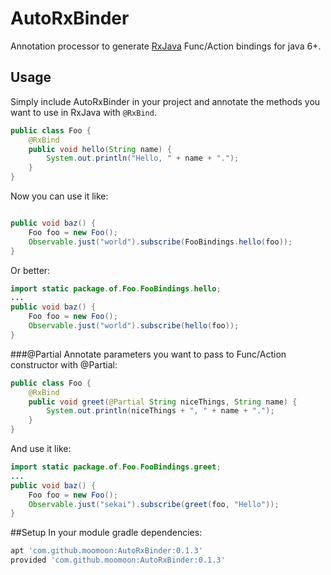 # AutoRxBinder
Annotation processor to generate [RxJava](https://github.com/ReactiveX/RxJava) Func/Action bindings for java 6+.

## Usage
Simply include AutoRxBinder in your project and annotate the methods you want to use in RxJava with `@RxBind`.
```java
public class Foo {
    @RxBind
    public void hello(String name) {
        System.out.println("Hello, " + name + ".");
    }
}
```
Now you can use it like:
```java

public void baz() {
    Foo foo = new Foo();
    Observable.just("world").subscribe(FooBindings.hello(foo));
}
```
Or better:
```java
import static package.of.Foo.FooBindings.hello;
...
public void baz() {
    Foo foo = new Foo();
    Observable.just("world").subscribe(hello(foo));
}
```
###@Partial
Annotate parameters you want to pass to Func/Action constructor with @Partial:
```java
public class Foo {
    @RxBind
    public void greet(@Partial String niceThings, String name) {
        System.out.println(niceThings + ", " + name + ".");
    }
}
```
And use it like:
```java
import static package.of.Foo.FooBindings.greet;
...
public void baz() {
    Foo foo = new Foo();
    Observable.just("sekai").subscribe(greet(foo, "Hello"));
}
```

##Setup
In your module gradle dependencies:
```groovy
apt 'com.github.moomoon:AutoRxBinder:0.1.3'
provided 'com.github.moomoon:AutoRxBinder:0.1.3'
```


